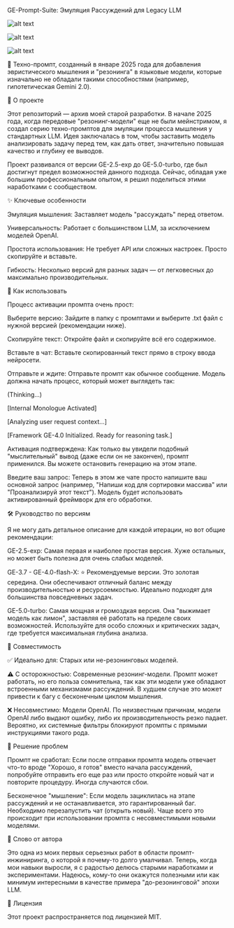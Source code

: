 GE-Prompt-Suite: Эмуляция Рассуждений для Legacy LLM

![alt text](https://img.shields.io/badge/статус-архив-blue.svg)


![alt text](https://img.shields.io/badge/версия-2.5--5.0-brightgreen.svg)


![alt text](https://img.shields.io/badge/лицензия-MIT-lightgrey.svg)

🧠 Техно-промпт, созданный в январе 2025 года для добавления эвристического мышления и "резонинга" в языковые модели, которые изначально не обладали такими способностями (например, гипотетическая Gemini 2.0).

📖 О проекте

Этот репозиторий — архив моей старой разработки. В начале 2025 года, когда передовые "резонинг-модели" еще не были мейнстримом, я создал серию техно-промптов для эмуляции процесса мышления у стандартных LLM. Идея заключалась в том, чтобы заставить модель анализировать задачу перед тем, как дать ответ, значительно повышая качество и глубину ее выводов.

Проект развивался от версии GE-2.5-exp до GE-5.0-turbo, где был достигнут предел возможностей данного подхода. Сейчас, обладая уже большим профессиональным опытом, я решил поделиться этими наработками с сообществом.

✨ Ключевые особенности

Эмуляция мышления: Заставляет модель "рассуждать" перед ответом.

Универсальность: Работает с большинством LLM, за исключением моделей OpenAI.

Простота использования: Не требует API или сложных настроек. Просто скопируйте и вставьте.

Гибкость: Несколько версий для разных задач — от легковесных до максимально производительных.

🚀 Как использовать

Процесс активации промпта очень прост:

Выберите версию: Зайдите в папку с промптами и выберите .txt файл с нужной версией (рекомендации ниже).

Скопируйте текст: Откройте файл и скопируйте всё его содержимое.

Вставьте в чат: Вставьте скопированный текст прямо в строку ввода нейросети.

Отправьте и ждите: Отправьте промпт как обычное сообщение. Модель должна начать процесс, который может выглядеть так:

(Thinking...)

[Internal Monologue Activated]

[Analyzing user request context...]

[Framework GE-4.0 Initialized. Ready for reasoning task.]

Активация подтверждена: Как только вы увидели подобный "мыслительный" вывод (даже если он не закончен), промпт применился. Вы можете остановить генерацию на этом этапе.

Введите ваш запрос: Теперь в этом же чате просто напишите ваш основной запрос (например, "Напиши код для сортировки массива" или "Проанализируй этот текст"). Модель будет использовать активированный фреймворк для его обработки.

🛠️ Руководство по версиям

Я не могу дать детальное описание для каждой итерации, но вот общие рекомендации:

GE-2.5-exp: Самая первая и наиболее простая версия. Хуже остальных, но может быть полезна для очень слабых моделей.

GE-3.7 - GE-4.0-flash-X: ⭐ Рекомендуемые версии. Это золотая середина. Они обеспечивают отличный баланс между производительностью и ресурсоемкостью. Идеально подходят для большинства повседневных задач.

GE-5.0-turbo: Самая мощная и громоздкая версия. Она "выжимает модель как лимон", заставляя её работать на пределе своих возможностей. Используйте для особо сложных и критических задач, где требуется максимальная глубина анализа.

🔌 Совместимость

✅ Идеально для: Старых или не-резонинговых моделей.

⚠️ С осторожностью: Современные резонинг-модели. Промпт может работать, но его польза сомнительна, так как эти модели уже обладают встроенными механизмами рассуждений. В худшем случае это может привести к багу с бесконечным циклом мышления.

❌ Несовместимо: Модели OpenAI. По неизвестным причинам, модели OpenAI либо выдают ошибку, либо их производительность резко падает. Вероятно, их системные фильтры блокируют промпты с прямыми инструкциями такого рода.

🔧 Решение проблем

Промпт не сработал: Если после отправки промпта модель отвечает что-то вроде "Хорошо, я готов" вместо начала рассуждений, попробуйте отправить его еще раз или просто откройте новый чат и повторите процедуру. Иногда случаются сбои.

Бесконечное "мышление": Если модель зациклилась на этапе рассуждений и не останавливается, это гарантированный баг. Необходимо перезапустить чат (открыть новый). Чаще всего это происходит при использовании промпта с несовместимыми новыми моделями.

💬 Слово от автора

Это одна из моих первых серьезных работ в области промпт-инжиниринга, о которой я почему-то долго умалчивал. Теперь, когда мои навыки выросли, я с радостью делюсь старыми наработками и экспериментами. Надеюсь, кому-то они окажутся полезными или как минимум интересными в качестве примера "до-резонинговой" эпохи LLM.

📄 Лицензия

Этот проект распространяется под лицензией MIT.
